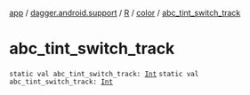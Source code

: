 [app](../../../index.md) / [dagger.android.support](../../index.md) / [R](../index.md) / [color](index.md) / [abc_tint_switch_track](./abc_tint_switch_track.md)

# abc_tint_switch_track

`static val abc_tint_switch_track: `[`Int`](https://kotlinlang.org/api/latest/jvm/stdlib/kotlin/-int/index.html)
`static val abc_tint_switch_track: `[`Int`](https://kotlinlang.org/api/latest/jvm/stdlib/kotlin/-int/index.html)